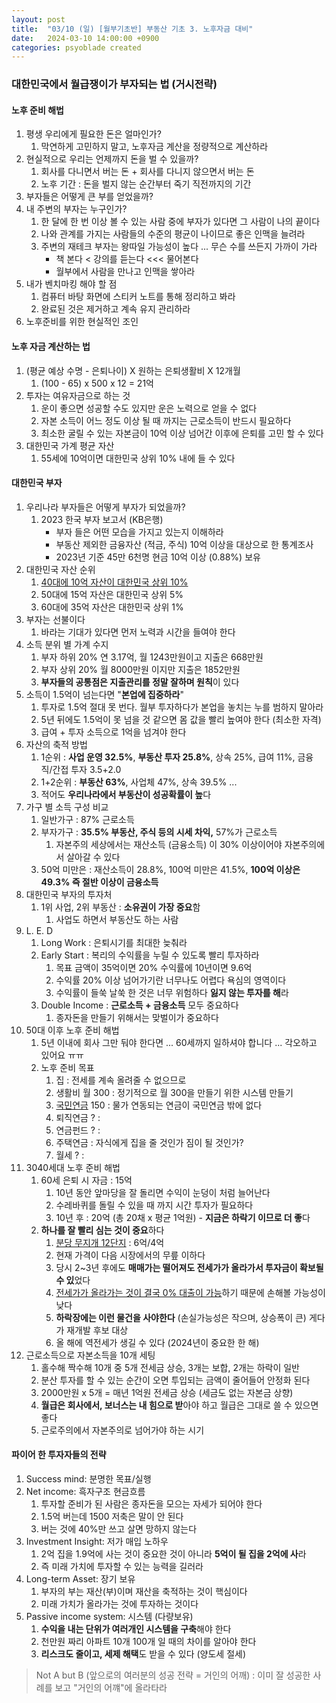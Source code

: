 ```yaml
---
layout: post
title:  "03/10 (일) [월부기초반] 부동산 기초 3. 노후자금 대비"
date:   2024-03-10 14:00:00 +0900
categories: psyoblade created
---
```


### 대한민국에서 월급쟁이가 부자되는 법 (거시전략)

#### 노후 준비 해법

1. 평생 우리에게 필요한 돈은 얼마인가?
   1. 막연하게 고민하지 말고, 노후자금 계산을 정량적으로 계산하라
2. 현실적으로 우리는 언제까지 돈을 벌 수 있을까?
   1. 회사를 다니면서 버는 돈 + 회사를 다니지 않으면서 버는 돈
   2. 노후 기간 : 돈을 벌지 않는 순간부터 죽기 직전까지의 기간
3. 부자들은 어떻게 큰 부를 얻었을까?
4. 내 주변의 부자는 누구인가?
   1. 한 달에 한 번 이상 볼 수 있는 사람 중에 부자가 있다면 그 사람이 나의 끝이다
   2. 나와 관계를 가지는 사람들의 수준의 평균이 나이므로 좋은 인맥을 늘려라
   3. 주변의 재테크 부자는 왕따일 가능성이 높다 ... 무슨 수를 쓰든지 가까이 가라
      * 책 본다 < 강의를 듣는다 <<< 물어본다
      * 월부에서 사람을 만나고 인맥을 쌓아라
5. 내가 벤치마킹 해야 할 점
   1. 컴퓨터 바탕 화면에 스티커 노트를 통해 정리하고 봐라
   2. 완료된 것은 제거하고 계속 유지 관리하라
6. 노후준비를 위한 현실적인 조인

#### 노후 자금 계산하는 법

1. (평균 예상 수명 - 은퇴나이) X 원하는 은퇴생활비 X 12개월
   1. (100 - 65) x 500 x 12 = 21억
2. 투자는 여유자금으로 하는 것
   1. 운이 좋으면 성공할 수도 있지만 운은 노력으로 얻을 수 없다
   2. 자본 소득이 어느 정도 이상 될 때 까지는 근로소득이 반드시 필요하다
   3. 최소한 굴릴 수 있는 자본금이 10억 이상 넘어간 이후에 은퇴를 고민 할 수 있다
3. 대한민국 가계 평균 자산
   1. 55세에 10억이면 대한민국 상위 10% 내에 들 수 있다

#### 대한민국 부자

1. 우리나라 부자들은 어떻게 부자가 되었을까?
   1. 2023 한국 부자 보고서 (KB은행)
      * 부자 들은 어떤 모습을 가지고 있는지 이해하라
      * 부동산 제외한 금융자산 (적금, 주식) 10억 이상을 대상으로 한 통계조사
      * 2023년 기준 45만 6천명 현금 10억 이상 (0.88%) 보유
2. 대한민국 자산 순위
   1. <u>40대에 10억 자산이 대한민국 상위 10%</u>
   2. 50대에 15억 자산은 대한민국 상위 5%
   3. 60대에 35억 자산은 대한민국 상위 1%
3. 부자는 선불이다
   1. 바라는 기대가 있다면 먼저 노력과 시간을 들여야 한다
4. 소득 분위 별 가계 수지
   1. 부자 하위 20% 연 3.17억, 월 1243만원이고 지출은 668만원
   2. 부자 상위 20% 월 8000만원 이지만 지출은 1852만원
   3. **부자들의 공통점은 지출관리를 정말 잘하며 원칙**이 있다
5. 소득이 1.5억이 넘는다면 "**본업에 집중하라**"
   1. 투자로 1.5억 절대 못 번다. 월부 투자하다가 본업을 놓치는 누를 범하지 말아라
   2. 5년 뒤에도 1.5억이 못 넘을 것 같으면 몸 값을 빨리 높여야 한다 (최소한 자격)
   3. 급여 + 투자 소득으로 1억을 넘겨야 한다
6. 자산의 축적 방법
   1. 1순위 : **사업 운영 32.5%**, **부동산 투자 25.8%**, 상속 25%, 급여 11%, 금융 직/간접 투자 3.5+2.0
   2. 1+2순위 : **부동산 63%**, 사업체 47%, 상속 39.5% ... 
   3. 적어도 **우리나라에서 부동산이 성공확률이 높**다
7. 가구 별 소득 구성 비교
   1. 일반가구 : 87% 근로소득
   2. 부자가구 : **35.5% 부동산, 주식 등의 시세 차익,** 57%가 근로소득
      1. 자본주의 세상에서는 재산소득 (금융소득) 이 30% 이상이어야 자본주의에서 살아갈 수 있다
   3. 50억 미만은 : 재산소득이 28.8%, 100억 미만은 41.5%, **100억 이상은 49.3% 즉 절반 이상이 금융소득**
8. 대한민국 부자의 투자처
   1. 1위 사업, 2위 부동산 : **소유권이 가장 중요**함
      1. 사업도 하면서 부동산도 하는 사람
9. L. E. D
   1. Long Work : 은퇴시기를 최대한 늦춰라
   2. Early Start : 복리의 수익률을 누릴 수 있도록 빨리 투자하라
      1. 목표 금액이 35억이면 20% 수익률에 10년이면 9.6억
      2. 수익률 20% 이상 넘어가기란 너무나도 어렵다 욕심의 영역이다
      3. 수익률이 들쑥 날쑥 한 것은 너무 위험하다 **잃지 않는 투자를 해**라
   3. Double Income : **근로소득 + 금융소득** 모두 중요하다
      1. 종자돈을 만들기 위해서는 맞벌이가 중요하다
10. 50대 이후 노후 준비 해법
    1. 5년 이내에 회사 그만 둬야 한다면 ... 60세까지 일하셔야 합니다 ... 각오하고 있어요 ㅠㅠ
    2. 노후 준비 목표
       1. 집 : 전세를 계속 올려줄 수 없으므로
       2. 생활비 월 300 : 정기적으로 월 300을 만들기 위한 시스템 만들기
       3. [국민연금](https://csa.nps.or.kr/finance/payment01.do) 150 : 물가 연동되는 연금이 국민연금 밖에 없다
       4. 퇴직연금 ? : 
       5. 연금펀드 ? : 
       6. 주택연금 : 자식에게 집을 줄 것인가 짐이 될 것인가?
       7. 월세 ? : 
11. 3040세대 노후 준비 해법
    1. 60세 은퇴 시 자금 : 15억
       1. 10년 동안 앞마당을 잘 돌리면 수익이 눈덩이 처럼 늘어난다
       2. 수레바퀴를 돌릴 수 있을 때 까지 시간 투자가 필요하다
       3. 10년 후 : 20억 (총 20채 x 평균 1억원) - **지금은 하락기 이므로 더 좋**다
    2. **하나를 잘 빨리 심는 것이 중요**하다
       1. [분당 무지개 12단지](https://new.land.naver.com/complexes/2675?ms=37.3344941,127.115843,16&a=APT:ABYG:JGC&b=A1&e=RETAIL&f=50000&g=70000&h=66&i=132) : 6억/4억
       2. 현재 가격이 다음 시장에서의 무릎 이하다
       3. 당시 2~3년 후에도 **매매가는 떨어져도 전세가가 올라가서 투자금이 확보될 수 있**었다 
       4. <u>전세가가 올라가는 것이 결국 0% 대출이 가능</u>하기 때문에 손해볼 가능성이 낮다
       5. **하락장에는 이런 물건을 사야한다** (손실가능성은 작으며, 상승폭이 큰) 게다가 재개발 후보 대상
       6. 올 해에 역전세가 생길 수 있다 (2024년이 중요한 한 해)
12. 근로소득으로 자본소득을 10개 세팅
    1. 홀수해 짝수해 10개 중 5개 전세금 상승, 3개는 보합, 2개는 하락이 일반
    2. 분산 투자를 할 수 있는 순간이 오면 투입되는 금액이 줄어들어 안정화 된다
    3. 2000만원 x 5개 = 매년 1억원 전세금 상승 (세금도 없는 자본금 상향)
    4. **월급은 회사에서, 보너스는 내 힘으로 받**아야 하고 월급은 그대로 쓸 수 있으면 좋다
    5. 근로주의에서 자본주의로 넘어가야 하는 시기

#### 파이어 한 투자자들의 전략

1. Success mind: 분명한 목표/실행
2. Net income: 흑자구조 현금흐름
   1. 투자할 준비가 된 사람은 종자돈을 모으는 자세가 되어야 한다
   2. 1.5억 버는데 1500 저축은 말이 안 된다
   3. 버는 것에 40%만 쓰고 살면 망하지 않는다
3. Investment Insight: 저가 매입 노하우
   1. 2억 집을 1.9억에 사는 것이 중요한 것이 아니라 **5억이 될 집을 2억에 사**라
   2. 즉 미래 가치에 투자할 수 있는 능력을 길러라
4. Long-term Asset: 장기 보유
   1. 부자의 부는 재산(부)이며 재산을 축적하는 것이 핵심이다
   2. 미래 가치가 올라가는 것에 투자하는 것이다
5. Passive income system: 시스템 (다량보유)
   1. **수익을 내는 단위가 여러개인 시스템을 구축**해야 한다
   2. 천만원 짜리 아파트 10개 100개 일 때의 차이를 알아야 한다
   3. **리스크도 줄이고, 세제 해택**도 받을 수 있다 (양도세 절세)

> Not A but B (앞으로의 여러분의 성공 전략 = 거인의 어깨) : 이미 잘 성공한 사례를 보고 "거인의 어꺠"에 올라타라

